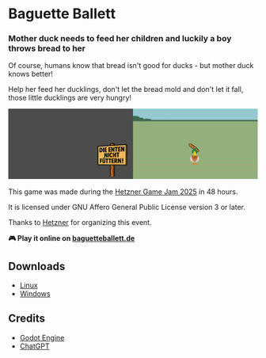 # Baguette Ballett

### Mother duck needs to feed her children and luckily a boy throws bread to her

Of course, humans know that bread isn't good for ducks - but mother duck knows better!

Help her feed her ducklings, don't let the bread mold and don't let it fall, those little ducklings are very hungry!

<img src="assets/screenshots/intro.png" width="50%" /><img src="assets/screenshots/level.png" width="50%" />

This game was made during the [Hetzner Game Jam 2025](https://github.com/hetzneronline/game-jam) in 48 hours.

It is licensed under GNU Affero General Public License version 3 or later.

Thanks to [Hetzner](https://hetzner.com) for organizing this event.

**🎮 Play it online on [baguetteballett.de](https://baguetteballett.de)**

## Downloads
* [Linux](https://baguetteballett.de/baguette-ballett.x86_64)
* [Windows](https://baguetteballett.de/baguette-ballett.exe)

## Credits
* [Godot Engine](https://docs.godotengine.org/en/stable/index.html)
* [ChatGPT](https://chatgpt.com)

